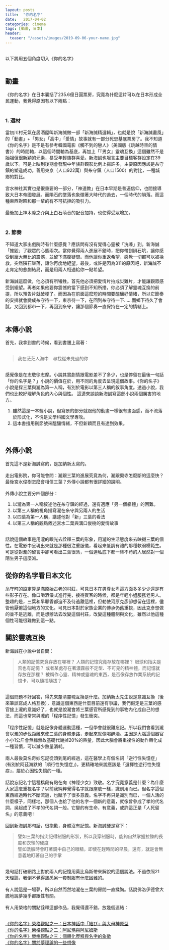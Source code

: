 ```yaml
---
layout: posts
title:  "你的名字"
date:   2017-04-02
categories: cinema
tags: [動畫, 日本]
header: 
  teaser: "/assets/images/2019-09-06-your-name.jpg"
---
```

<br>
以下將用五個角度切入《你的名字》<br><br>

## 動畫
《你的名字》在日本囊括了235.6億日圓票房，究竟為什麼這片可以在日本形成全民運動，我覺得原因有以下兩點：<br><br>
### 1. 選材
當初川村元氣在居酒屋叫新海誠做一部「新海誠精選輯」，也就是說「新海誠畫風」的「動畫」+「男女」「高中」「愛情」故事就有一部分死忠基底票房了。我不知道《你的名字》是不是有參考韓國電影《觸不到的戀人》（美國版《跳越時空的情書》）的時間軸，以這個時間軸為基底，再加上「『男女』靈魂互換」這個雖然不是始祖但很新穎的元素，易受年輕族群喜愛。新海誠也坦言主要目標客群設定在39歲以下。可是上映到後期會發現中年族群觀影比例上揚許多，主要原因應該是糸守鎮的塑造成功。善用東京（人口922萬）與糸守鎮（人口1500）的對比，一種城鄉的對比。<br><br>
宮水神社其實也是很重要的一部分，「神道教」在日本早期是普遍信仰，也間接導致大日本帝國發展。而隕石的墜落也象徵著大時代的過去，一個時代的隕落。而這種東西對昭和那一輩的有不可抗拒的吸引力。 <br><br>
最後加上神木隆之介與上白石萌音的配音加持，也使得受眾增加。<br><br>
### 2. 節奏
不知道大家出戲院時有什麼感覺？應該問有沒有覺得心靈被「洗滌」到。新海誠「摧毀」了觀眾的心態兩次。當你覺得兩人進展不錯時，把你帶到隕石坑，讓你感受到龐大無比的震憾，並留下滿腹疑問。而他讓你重返希望，感覺一切都可以被挽救，突然隕石墜落，讓你再度地絕望。最後，或許是因為311的原因吧，新海誠不走肯定的悲劇結局，而是用兩人相遇給你一點希望。<br><br>
新海誠這麼做，他必須有所犧牲。首先他必須把愛情片拍成災難片，才能讓觀眾感受到絕望。再者如果他要你震憾的當下感到不知所措，你必須了解靈魂互換的前提，所以預告片就破梗了。而因為在前面這麼短的時間要醞釀好情緒，所以它節奏的安排就會變成糸守待一下，東京待一下，在回到糸守待一下……而鄉下待久了會膩，又回到都市一下，再回到糸守，讓那個節奏一直保持在一定的情緒上。<br><br>
## 本傳小說
首先，我拿到書的時候，看到書腰上寫著：<br><br>
> 我在茫茫人海中　尋找從未見過的你
<br>
感覺像是在志敬徐志摩。小說其實劇情跟電影差不了多少，也是停留在最後一句話「你的名字是？」小說的價值在於，用不同的角度去呈現這個故事。《你的名子》小說是採三葉與瀧為第一人稱，有別於電影以第三人稱的敘事角度。透過小說，我們也比較好理解角色的內心與個性。
這邊來談談新海誠寫這部小說兩個厲害的地方。<br>

1. 雖然這是一本輕小說，但寫景的部分就跟他的動畫一樣很有畫面感，而不流落於形式化，不愧是文學科國文學專攻。
2. 這本書擅用刪節號來醞釀情緒，不但新穎而且有達到效果。
<br>

## 外傳小說
首先這不是新海誠寫的，是加納新太寫的。<br><br>
走出電影院，你可能會問：瀧跟三葉的進展究竟為何，瀧跟奧寺怎麼斷的這麼快？最後宮水俊樹怎麼會相信三葉？外傳小說都有很詳細的說明。<br><br>
外傳小說主要分四個部分：<br>

1. 以瀧為第一人稱敘述他在糸守鎮的經過，還有適應「另一個軀體」的困難。
2. 以第三人稱的視角描寫瀧在糸守與另兩人的生活
3. 以四葉為第一人稱，講述他對「新」三葉的看法
4. 以第三人稱的觀點敘述宮水二葉與溝口俊樹的愛情故事

<br>
話說這個故事是用瀧的眼光去詮釋三葉的形象，用瀧的生活態度來去映襯三葉的個性。在電影中呈現出來就是那種很注重服儀，看起來低調有禮的那種軟弱模範生。可是從對瀧的留言中卻可看出三葉很派，一個連私底下都一絲不苟的人居然對一個陌生男子這麼派。<br>

## 從你的名字看日本文化
糸守町的設定算是滿原始古老的村莊，可見日本在男尊女卑這方面多多少少還是有些影子存在。像口嚼酒儀式進行完，接待賓客的時候，都是年輕小姐服務老男人。整趣的是，三葉和早耶香都迫不及待逃離這裡，但勅使河原克彥卻想留在這裡，儘管他厭倦這個地方的文化。可見日本對於家族企業的傳承仍舊重視，因此克彥想做的並不是逃離，而是想辦法去改變這個村莊，改變這種體制與文化，雖然以他這種個性可能很難做到這一點。<br>
## 關於靈魂互換
新海誠在小說中曾自問：<br>

> 人類的記憶究竟存放在哪裡？
> 人類的記憶究竟存放在哪裡？
> 眼球和指尖是否也有記憶？
> 或者某處存在著濃霧般不定型、不可見的精神體，而記憶就存放在那裡？
> 被稱作心靈、精神或靈魂的東西，是否像存放作業系統的記憶卡，可以隨插隨拔？

<br>
這個問題不好回答，得先來釐清靈魂互換是什麼。加納新太先生說是意識互換（後來筆誤寫成人格互換），意識這個東西是什麼目前還有爭議，我們假定是三葉的感官接上瀧的意識好了，也就是說瀧會將三葉感官所感覺到的事物內化成自己的想法，而這也常常與瀧的「程序性記憶」發生衝突。<br><br>
「程序性記憶」就是記像身體運動這種，一但學會就很難忘記。所以我們會看到瀧會以瀧的步伐距離來使三葉的身體走路，走起來就像喝醉酒。主因是大腦這個器官小小1公斤會無緣無故基礎代謝掉20%的熱量，因此大腦會將重複性的動作轉化成一種習慣，可以減少熱量消耗。<br><br>
兩人最後莫名奇妙忘記從頭到尾的經過，這在醫學上有個名詞「逆行性失憶症」(有別於阿茲海默的「順行性失憶症」)，更精確地來說應該是「選擇性逆行性失憶症」，屬於心因性失憶的一種。<br><br>
話說忘記名字這種橋段有點在向《神隱少女》致敬。名字究竟意義是什麼？為什麼大家這麼重視名字？以前我純粹覺得名字就跟座號一樣，識別用而已。但名字這個東西經過時代不斷流逝，也賦予了很多意義。名字不再只是識別而已，一個人活的什麼樣子，同樣地，那個人也給了他的名字一個新的意義，就像曾參成了孝的代名詞，吳起成了不孝的代名詞一般。它變的有生命，有意義，或許這正是「人死留名」的意義吧！<br><br>
回到新海誠那句話，很抱歉，身體沒有記憶。新海誠硬是寫下：<br>

> 譬如三葉的指尖記得制服的形狀，所以我穿制服時，能夠自然掌握拉鍊的長度和衣領的硬度<br>
> 譬如洗臉時會盯著鏡中自己的眼精，即使在趕時間的早晨，還有，就是會無意義地盯著自己的手掌

<br>
幾句話打破網路上對於兩人的記憶用莫比烏斯帶來解說的這個說法。不過依照21天理論，我倒不覺得熟悉另一套制服有什麼困難的。<br><br>
有人說這是一場夢，所以自然而然地瀧在三葉的房間一直揉胸。話說佛洛伊德曾大膽地說夢幾乎都跟性有關。<br><br>
有人用榮格的關點詮釋這部作品，我覺得還不錯，放幾個連結：<br><br>

[《你的名字》榮格觀點之一：日本神話中「結び」與大母神原型](https://suutou.blogspot.com/2016/10/blog-post_23.html)<br>
[《你的名字》榮格觀點之二：阿尼瑪與阿尼姆斯](https://suutou.blogspot.com/2016/10/blog-post_30.html)<br>
[《你的名字》榮格觀點之三：個體化歷程與名字的象徵](https://suutou.blogspot.com/2016/10/blog-post_83.html)<br>
[《你的名字》關於夢理論的一些想像](https://suutou.blogspot.com/2016/10/blog-post_84.html)<br>
